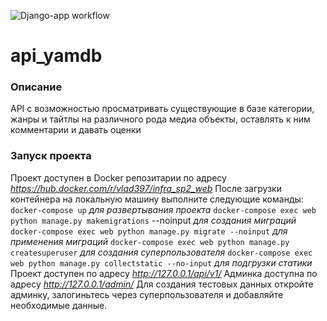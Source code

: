 ![Django-app workflow](https://github.com/vlad397/yamdb_final/actions/workflows/Django-app/badge.svg)
# api_yamdb
### Описание
API с возможностью просматривать существующие в базе категории, жанры и тайтлы на различного рода медиа объекты, оставлять к ним комментарии и давать оценки
### Запуск проекта
Проект доступен в Docker репозитарии по адресу _https://hub.docker.com/r/vlad397/infra_sp2_web_
После загрузки контейнера на локальную машину выполните следующие команды:
```docker-compose up``` *для развертывания проекта*
```docker-compose exec web python manage.py makemigrations``` --noinput *для создания миграций*
```docker-compose exec web python manage.py migrate --noinput``` *для применения миграций*
```docker-compose exec web python manage.py createsuperuser``` *для создания суперпользователя*
```docker-compose exec web python manage.py collectstatic --no-input``` *для подгрузки статики*
Проект доступен по адресу _http://127.0.0.1/api/v1/_
Админка доступна по адресу _http://127.0.0.1/admin/_
Для создания тестовых данных откройте админку, залогиньтесь через суперпользователя и добавляйте необходимые данные.